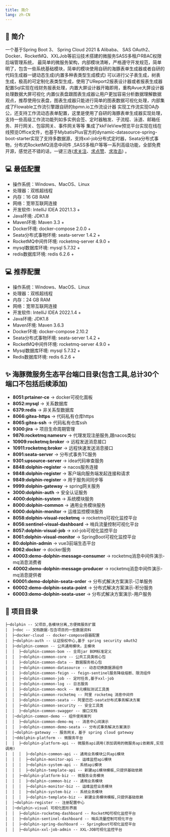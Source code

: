 ```yaml
---
title: 简介
lang: zh-CN
---
```


## 📄 简介
一个基于Spring Boot 3、 Spring Cloud 2021 & Alibaba、 SAS OAuth2、Docker、RocketMQ、XXLJob等前沿技术搭建的微服务SASS多租户RBAC权限后端管理系统，
最简单的微服务架构，内部模块清晰，严格遵守开发规范，简单明了，包含一些系统基础模块，简单的模块使用自研的海豚表单生成器或者自研的代码生成器一键动态生成(内置多种表类型生成模式)
可以进行父子表生成，树表生成，极高的可定制化表类型生成，使用了UReport2报表设计器或者报表生成器配置Sql实现在线财务报表处理，内置大屏设计器开箱即用，重构Avue大屏设计器处理数据大屏可视化
内置仪表盘跟图表生成器让用户更加容易分析数据理解数据观点，推荐使用仪表盘，图表生成器只能进行简单的图表数据可视化处理，内部集成了Flowable工作流引擎跟自研的bpmn.io工作流设计器
实现工作流实现OA办公，还支持工作流动态表单配置，这里是使用了自研的海豚表单生成器实现处理，支持一些高级工作流功能列如多实例会签、定时器触发、子流程、泳道、邮箱任务、并行网关、包容网关、事件网关等等
集成了kkFileView预览平台实现在线在线预览Office文件，也基于MybatisPlus官方的dynamic-datasource-spring-boot-starter实现了支持多数据源，支持xxl-job分布式定时器，Seata分布式事物，分布式RocketMQ消息中间件
,SASS多租户等等一系列高级功能，全部免费开源，感觉还不错的话，一键三连([求关注](https://github.com/wangxiang4)、[求点赞](https://github.com/wangxiang4/dolphin)、[求攻击](https://vuejs.godolphinx.org)) 。

## 💻 最低配置
- 操作系统：Windows、MacOS、Linux
- 处理器：双核超线程
- 内存：16 GB RAM
- 网络：宽带互联网连接
- 开发软件: IntelliJ IDEA 2021.1.3 +
- Java环境: JDK1.8
- Maven环境: Maven 3.3 +
- Docker环境: docker-compose 2.0.0 +
- Seata分布式事物环境: seata-server 1.4.2 +
- RocketMQ中间件环境: rocketmq-server 4.9.0 +
- mysql数据库环境: mysql 5.7.32 +
- redis数据库环境: redis 6.2.6 +

## 💻 推荐配置
- 操作系统：Windows、MacOS、Linux
- 处理器：双核超线程
- 内存：24 GB RAM
- 网络：宽带互联网连接
- 开发软件: IntelliJ IDEA 2022.1.4 +
- Java环境: JDK1.8
- Maven环境: Maven 3.6.3
- Docker环境: docker-compose 2.10.2
- Seata分布式事物环境: seata-server 1.4.2 +
- RocketMQ中间件环境: rocketmq-server 4.9.0 +
- Mysql数据库环境: mysql 5.7.32 +
- Redis数据库环境: redis 6.2.6 +

## ✨ 海豚微服务生态平台端口目录(包含工具,总计30个端口不包括后续添加)
- **8051:prtainer-ce** -> docker可视化面板
- **8052:mysql** -> 关系数据库
- **6379:redis** -> 非关系型数据库
- **8066:gitea-https** -> 代码私有仓库https
- **8065:gitea-ssh** -> 代码私有仓库ssh
- **9300:jira** -> 项目生命周期管理
- **9876:rocketmq:namesrv** -> 代理发现注册服务,跟nacos类似
- **10909:rocketmq:broker** -> 远程发送消息接口
- **10911:rocketmq:broker** -> 远程快速发送消息接口
- **8091:seata-server** -> 分布式事务TC服务
- **9301:upsource-server** -> idea代码审查服务
- **8848:dolphin-register** -> nacos服务连接
- **9848:dolphin-register** -> 客户端向服务端发起连接和请求
- **9849:dolphin-register** -> 用于服务间同步等
- **9999:dolphin-gateway** -> spring网关服务
- **3000:dolphin-auth** -> 安全认证服务
- **4000:dolphin-system** -> 系统模块服务
- **8000:dolphin-common** -> 通用业务模块服务
- **6000:dolphin-monitor** -> 运维监控模块服务
- **8058:dolphin-visual-rocketmq** -> rocketmq可视化监控平台
- **8056:sentinel-visual-dashboard** -> 哨兵流量控制可视化平台
- **8057:dolphin-visual-job** -> xxl-job可视化监控平台
- **8061:dolphin-visual-monitor** -> SpringBoot可视化监控平台
- **80:dolphin-admin** -> vue3前端生态平台
- **8062:docker** -> docker服务
- **40003:demo-dolphin-message-consumer** -> rocketmq消息中间件演示-mq消息消费者
- **40002:demo-dolphin-message-producer** -> rocketmq消息中间件演示-mq消息提供者
- **60001:demo-dolphin-seata-order** -> 分布式解决方案演示-订单服务
- **60002:demo-dolphin-seata-point** -> 分布式解决方案演示-积分服务
- **60003:demo-dolphin-seata-user** -> 分布式解决方案演示-用户服务
            
## 🔨 项目目录
```
├─dolphin -- 父项目,各模块分离,方便微服务扩展
│  ├─doc -- 文档数据-包含项目的一些数据资料
│  ├─docker-cloud -- docker-compose容器配置
│  ├─dolphin-auth -- 认证授权中心,基于 spring security oAuth2
│  ├─dolphin-common -- 公共通用模块，主模块
│  │  ├─dolphin-common-bom -- 全局jar BOM标准定义
│  │  ├─dolphin-common-core -- 公共工具类核心包
│  │  ├─dolphin-common-data -- 数据服务核心包
│  │  ├─dolphin-common-datasource -- 动态切换数据源组件
│  │  ├─dolphin-common-feign -- feign-sentinel服务降级熔断、限流组件
│  │  ├─dolphin-common-job -- 定时任务,基于xxl-job
│  │  ├─dolphin-common-log -- 日志服务
│  │  ├─dolphin-common-mock -- 单元模拟测试工具类
│  │  ├─dolphin-common-rocketmq -- 阿里 rocketmq 消息中间件
│  │  ├─dolphin-common-seata -- 阿里巴巴-seata分布式事务解决方案
│  │  ├─dolphin-common-security -- 安全工具类
│  │  ├─dolphin-common-swagger -- 接口文档
│  │─dolphin-common-demo -- 组件使用案列 
│  │  ├─dolphin-common-demo-mq -- 消息中心间演示
│  │  ├─dolphin-common-demo-seata -- 分布式事务解决方案演示
│  │─dolphin-gateway -- 服务网关，基于 spring cloud gateway
│  │─ddolphin-platform -- 微服务平台
│  │  ├─dolphin-platform-api -- 微服务api调用(添加调用的微服务api依赖库,实现调用)
│  │  │  ├─dolphin-common-api -- 通用业务模块公共api模块
│  │  │  ├─dolphin-monitor-api -- 运维监控api模块
│  │  │  ├─dolphin-system-api -- 系统api模块
│  │  │  ├─dolphin-template-api -- 新建api模块模板,只提供基础依赖
│  │  ├─dolphin-platform-biz -- 微服务业务模块
│  │  │  ├─dolphin-common-biz -- 通用业务模块
│  │  │  ├─dolphin-monitor-biz -- 运维监控业务模块
│  │  │  ├─dolphin-system-biz -- 系统业务模块
│  │  │  ├─dolphin-template-biz -- 新建业务模块模板,只提供基础依赖
│  │─dolphin-register -- 注册配置中心
│  │─dolphin-visual 可视化图形界面
│  │  ├─dolphin-rocketmq-dashboard -- RocketMQ可视化监控平台
│  │  ├─dolphin-sentinel-dashboard -- 哨兵流量控制可视化平台
│  │  ├─dolphin-spring-dashboard -- SpringBoot可视化监控平台
│  │  ├─dolphin-xxl-job-admin -- XXL-JOB可视化监控平台
```

